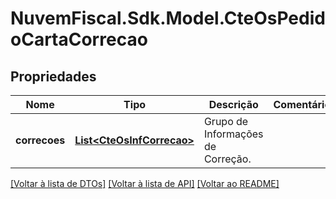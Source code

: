 # NuvemFiscal.Sdk.Model.CteOsPedidoCartaCorrecao

## Propriedades

Nome | Tipo | Descrição | Comentários
------------ | ------------- | ------------- | -------------
**correcoes** | [**List&lt;CteOsInfCorrecao&gt;**](CteOsInfCorrecao.md) | Grupo de Informações de Correção. | 

[[Voltar à lista de DTOs]](../README.md#documentation-for-models) [[Voltar à lista de API]](../README.md#documentation-for-api-endpoints) [[Voltar ao README]](../README.md)

